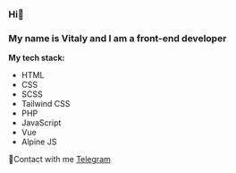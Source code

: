 ### Hi👋

### My name is Vitaly and I am a front-end developer
**My tech stack:**
* HTML
* CSS
* SCSS
* Tailwind CSS
* PHP
* JavaScript
* Vue
* Alpine JS

📱Сontact with me [Telegram](vitas810)
<!--
**Vitas810/vitas810** is a ✨ _special_ ✨ repository because its `README.md` (this file) appears on your GitHub profile.

Here are some ideas to get you started:

- 🔭 I’m currently working on ...
- 🌱 I’m currently learning ...
- 👯 I’m looking to collaborate on ...
- 🤔 I’m looking for help with ...
- 💬 Ask me about ...
- 📫 How to reach me: ...
- 😄 Pronouns: ...
- ⚡ Fun fact: ...
-->
